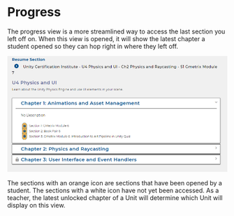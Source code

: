 # Progress

The progress view is a more streamlined way to access the last section you left off on. When this view is opened, it will show the latest chapter a student opened so they can hop right in where they left off.

![Progress](./Resources/Progress.png)

The sections with an orange icon are sections that have been opened by a student. The sections with a white icon have not yet been accessed. As a teacher, the latest unlocked chapter of a Unit will determine which Unit will display on this view.
